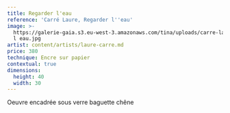 ```yaml
---
title: Regarder l'eau
reference: 'Carré Laure, Regarder l''eau'
image: >-
  https://galerie-gaia.s3.eu-west-3.amazonaws.com/tina/uploads/carre-laure/galerie-gaia-laure-carre-regarder
  l eau.jpg
artist: content/artists/laure-carre.md
price: 380
technique: Encre sur papier
contextual: true
dimensions:
  height: 40
  width: 30
---
```


Oeuvre encadrée sous verre baguette chêne
